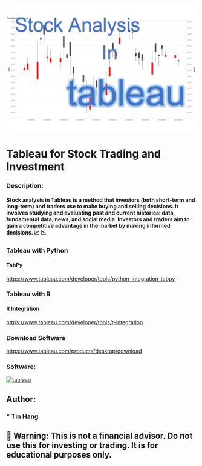 <img src="tableau.PNG">

# Tableau for Stock Trading and Investment  
### Description:
#### Stock analysis in Tableau is a method that investors (both short-term and long-term) and traders use to make buying and selling decisions. It involves studying and evaluating past and current historical data, fundamental data, news, and social media. Investors and traders aim to gain a competitive advantage in the market by making informed decisions. :chart_with_upwards_trend: :chart_with_downwards_trend:  

### Tableau with Python
#### TabPy  
https://www.tableau.com/developer/tools/python-integration-tabpy  

### Tableau with R
#### R Integration  
https://www.tableau.com/developer/tools/r-integration  


### Download Software  
https://www.tableau.com/products/desktop/download  

<h3 align="left"> Software:</h3>
<p align="left">  </a> <a href="https://www.tableau.com/" target="_blank"> <img src="https://pbs.twimg.com/profile_images/1268207088683020288/d9agkn4h.jpg" alt="tableau" width="100" height="100"/> </a> </p>

## Author:  
### * Tin Hang  

## 🔴 Warning: This is not a financial advisor. Do not use this for investing or trading. It is for educational purposes only.  
